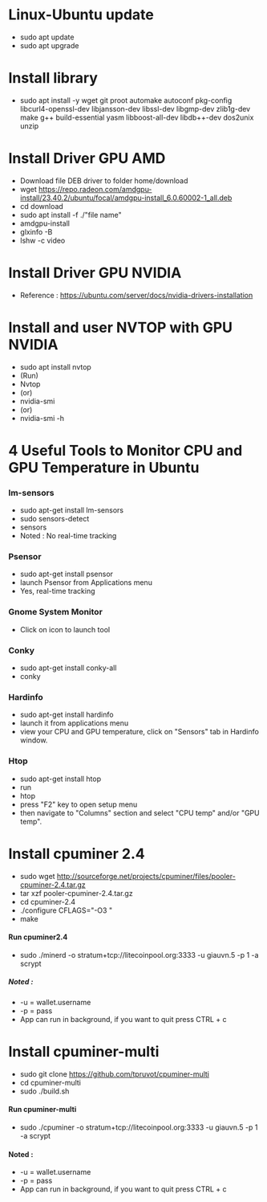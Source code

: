# Linux-Ubuntu update
- sudo apt update
- sudo apt upgrade
# Install library
- sudo apt install -y wget git proot automake autoconf pkg-config libcurl4-openssl-dev libjansson-dev libssl-dev libgmp-dev zlib1g-dev make g++ build-essential yasm libboost-all-dev libdb++-dev dos2unix unzip
# Install Driver GPU AMD
- Download file DEB driver to folder home/download
- wget https://repo.radeon.com/amdgpu-install/23.40.2/ubuntu/focal/amdgpu-install_6.0.60002-1_all.deb
- cd download
- sudo apt install -f ./"file name"
- amdgpu-install
- glxinfo -B
- lshw -c video
# Install Driver GPU NVIDIA
- Reference : https://ubuntu.com/server/docs/nvidia-drivers-installation
# Install and user NVTOP with GPU NVIDIA
- sudo apt install nvtop
- (Run)
- Nvtop
- (or)
- nvidia-smi
- (or)
- nvidia-smi -h

# 4 Useful Tools to Monitor CPU and GPU Temperature in Ubuntu
### lm-sensors
- sudo apt-get install lm-sensors
- sudo sensors-detect
- sensors
- Noted : No real-time tracking
### Psensor
- sudo apt-get install psensor
- launch Psensor from Applications menu
- Yes, real-time tracking
### Gnome System Monitor
- Click on icon to launch tool
### Conky
- sudo apt-get install conky-all
- conky
### Hardinfo
- sudo apt-get install hardinfo
- launch it from applications menu
- view your CPU and GPU temperature, click on "Sensors" tab in Hardinfo window.
### Htop
- sudo apt-get install htop
- run
- htop
- press "F2" key to open setup menu
- then navigate to "Columns" section and select "CPU temp" and/or "GPU temp".
  
# Install cpuminer 2.4
- sudo wget http://sourceforge.net/projects/cpuminer/files/pooler-cpuminer-2.4.tar.gz
- tar xzf pooler-cpuminer-2.4.tar.gz
- cd cpuminer-2.4
- ./configure CFLAGS="-O3 "
- make
#### Run cpuminer2.4
- sudo ./minerd -o stratum+tcp://litecoinpool.org:3333 -u giauvn.5 -p 1 -a scrypt
##### Noted :
- -u = wallet.username
- -p = pass
- App can run in background, if you want to quit press CTRL + c

# Install cpuminer-multi
- sudo git clone https://github.com/tpruvot/cpuminer-multi
- cd cpuminer-multi
- sudo ./build.sh
#### Run cpuminer-multi
- sudo ./cpuminer -o stratum+tcp://litecoinpool.org:3333 -u giauvn.5 -p 1 -a scrypt
#### Noted :
- -u = wallet.username
- -p = pass
- App can run in background, if you want to quit press CTRL + c
